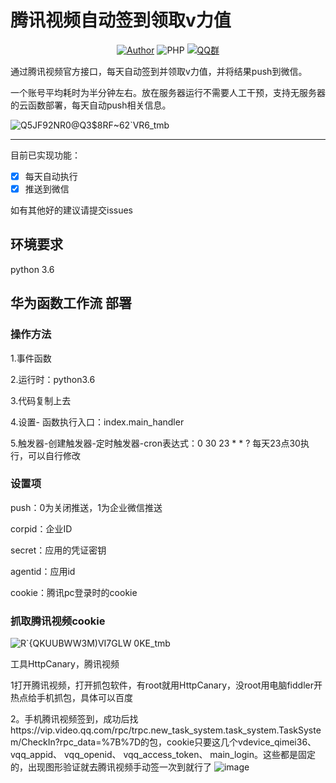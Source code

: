 # 腾讯视频自动签到领取v力值

<p align="center">
    <a href="https://github.com/raindrop-hb"><img alt="Author" src="https://img.shields.io/badge/author-raindrop-blueviolet"/></a>
    <img alt="PHP" src="https://img.shields.io/badge/code-Python-success"/></a>
    <a href="https://jq.qq.com/?_wv=1027&k=fzhZMSbP"><img alt="QQ群" src="https://img.shields.io/badge/QQ-交流群-blackviolet"/></a>
</p>
通过腾讯视频官方接口，每天自动签到并领取v力值，并将结果push到微信。

一个账号平均耗时为半分钟左右。放在服务器运行不需要人工干预，支持无服务器的云函数部署，每天自动push相关信息。

![Q5JF92NR0@Q3$8RF~62`VR6_tmb](https://user-images.githubusercontent.com/72308008/227907256-883946c0-96ae-41eb-a058-7a8cb4b548f5.jpg)


------
目前已实现功能：


- [x] 每天自动执行
- [x] 推送到微信

如有其他好的建议请提交issues

## 环境要求
python 3.6 

## 华为函数工作流 部署
### 操作方法

1.事件函数

2.运行时：python3.6

3.代码复制上去

4.设置-
函数执行入口：index.main_handler

5.触发器-创建触发器-定时触发器-cron表达式：0 30 23 * * ? 每天23点30执行，可以自行修改

### 设置项

push：0为关闭推送，1为企业微信推送

corpid：企业ID

secret：应用的凭证密钥

agentid：应用id

cookie：腾讯pc登录时的cookie

### 抓取腾讯视频cookie
![R`{QKUUBWW3M)VI7GLW 0KE_tmb](https://user-images.githubusercontent.com/72308008/229112182-62ec4420-c12b-44f8-805c-d2657fca0338.png)

工具HttpCanary，腾讯视频

1打开腾讯视频，打开抓包软件，有root就用HttpCanary，没root用电脑fiddler开热点给手机抓包，具体可以百度

2。手机腾讯视频签到，成功后找https://vip.video.qq.com/rpc/trpc.new_task_system.task_system.TaskSystem/CheckIn?rpc_data=%7B%7D的包，cookie只要这几个vdevice_qimei36、
vqq_appid、
vqq_openid、
vqq_access_token、
main_login。这些都是固定的，出现图形验证就去腾讯视频手动签一次到就行了
![image](https://user-images.githubusercontent.com/72308008/229113603-d6cd00f3-e67e-4db3-8f12-76a97a4af31e.png)

